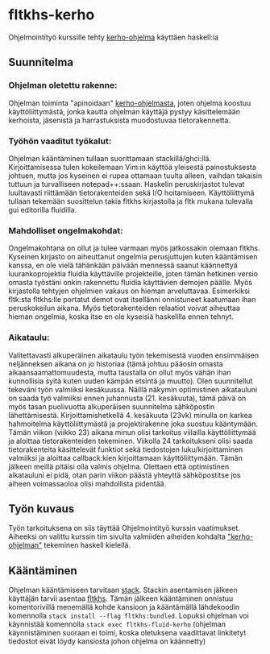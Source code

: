 # fltkhs-kerho
Ohjelmointityö kurssille tehty [kerho-ohjelma](http://users.jyu.fi/~vesal/ohj2/) käyttäen haskell:ia

## Suunnitelma
### Ohjelman oletettu rakenne: 
Ohjelman toiminta "apinoidaan" [kerho-ohjelmasta](http://users.jyu.fi/~vesal/ohj2/), joten ohjelma koostuu käyttöliittymästä, jonka kautta ohjelman käyttäjä pystyy käsittelemään kerhoista, jäsenistä ja harrastuksista muodostuvaa tietorakennetta.
### Työhön vaaditut työkalut: 
Ohjelman kääntäminen tullaan suorittamaan stackillä/ghci:llä. Kirjoittamisessa tulen kokeilemaan Vim:in käyttöä yleisestä painostuksesta johtuen, mutta jos kyseinen ei rupea ottamaan tuulta alleen, vaihdan takaisin tuttuun ja turvalliseen notepad++:ssaan. Haskelin peruskirjastot tulevat luultavasti riittämään tietorakenteiden sekä I/O hoitamiseen. Käyttöliittymä tullaan tekemään suosittelun takia fltkhs kirjastolla ja fltk mukana tulevalla gui editorilla fluidilla.
### Mahdolliset ongelmakohdat: 
Ongelmakohtana on ollut ja tulee varmaan myös jatkossakin olemaan fltkhs. Kyseinen kirjasto on aiheuttanut ongelmia perusjuttujen kuten kääntämisen kanssa, en ole vielä tähänkään päivään mennessä saanut käännettyä luurankoprojektia fluidia käyttäville projekteille, joten tämän hetkinen versio omasta työstäni onkin rakennettu fluidia käyttävien demojen päälle. Myös kirjastolla tehtyjen ohjelmien vakaus on hieman arveluttavaa. Esimerkiksi fltk:sta fltkhs:lle portatut demot ovat itsellänni onnistuneet kaatumaan ihan peruskokeilun aikana. Myös tietorakenteiden relaatiot voivat aiheuttaa hieman ongelmia, koska itse en ole kyseisiä haskelilla ennen tehnyt.
### Aikataulu: 
Valitettavasti alkuperäinen aikataulu työn tekemisestä vuoden ensimmäisen neljänneksen aikana on jo historiaa (tämä johtuu pääosin omasta aikaansaamattomuudesta, mutta taustalla on ollut myös vähän ihan kunnollisia syitä kuten uuden kämpän etsintä ja muutto). Olen suunnitellut tekeväni työn valmiiksi kesäkuussa. Näillä näkymin optimistinen aikatauluni on saada työ valmiiksi ennen juhannusta (21. kesäkuuta), tämä päivä on myös tasan puolivuotta alkuperäisen suunnitelma sähköpostin lähettämisestä. Kirjoittamishetkellä 4. kesäkuuta (23vk) minulla on karkea hahmoitelma käyttöliittymästä ja projektirakenne joka suostuu kääntymään. Tämän viikon (viikko 23) aikana minun olisi tarkoitus viilailla käyttöliittymää ja aloittaa tietorakenteiden tekeminen. Viikolla 24 tarkoitukseni olisi saada tietorakenteita käsittelevät funktiot sekä tiedostojen luku/kirjoittaminen valmiiksi ja aloittaa callback:kien kirjoittamaan käyttöliittymään. Tämän jälkeen meillä pitäisi olla valmis ohjelma. Olettaen että optimistinen aikatauluni ei pidä, otan parin viikon päästä yhteyttä sähköpostitse jos aiheen voimassaoloa olisi mahdollista pidentää.

## Työn kuvaus
Työn tarkoituksena on siis täyttää Ohjelmointityö kurssin vaatimukset. Aiheeksi on valittu kurssin tim sivulta valmiiden aiheiden kohdalta ["kerho-ohjelman"](http://users.jyu.fi/~vesal/ohj2/) tekeminen haskell kielellä.

## Kääntäminen
Ohjelman kääntämiseen tarvitaan [stack](https://docs.haskellstack.org/en/stable/README/).
Stackin asentamisen jälkeen käyttäjän tarvii asentaa [fltkhs](http://hackage.haskell.org/package/fltkhs-0.8.0.2/docs/Graphics-UI-FLTK-LowLevel-FLTKHS.html).
Tämän jälkeen kääntäminen onnistuu komentorivillä menemällä kohde kansioon ja kääntämällä lähdekoodin komennolla `stack install --flag fltkhs:bundled`. 
Lopuksi ohjelman voi käynnistää komennolla `stack exec fltkhs-fluid-kerho` 
(ohjelman käynnistäminen suoraan ei toimi, koska oletuksena vaadittavat linkitetyt tiedostot eivät löydy kansiosta johon ohjelma on käännetty)
